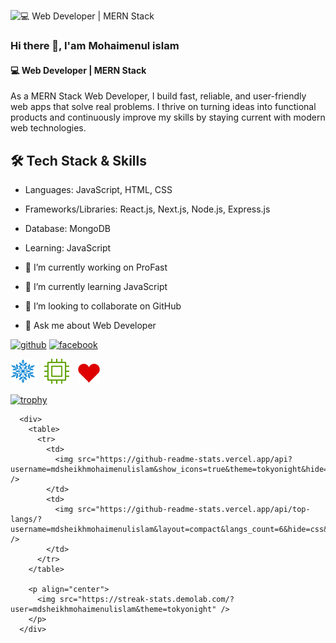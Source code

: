 ![💻 Web Developer | MERN Stack](https://i.ibb.co/B2ChVpzr/Facebook-Cover-Code-your-future-with-passion.jpg)

### Hi there 👋, I'am Mohaimenul islam

#### 💻 Web Developer | MERN Stack

As a MERN Stack Web Developer, I build fast, reliable, and user-friendly web apps that solve real problems. I thrive on turning ideas into functional products and continuously improve my skills by staying current with modern web technologies.

## 🛠️ Tech Stack & Skills
- Languages: JavaScript, HTML, CSS

- Frameworks/Libraries: React.js, Next.js, Node.js, Express.js

- Database: MongoDB

- Learning: JavaScript

- 🔭 I’m currently working on ProFast 
- 🌱 I’m currently learning JavaScript 
- 👯 I’m looking to collaborate on GitHub 
- 💬 Ask me about Web Developer 


[<img src='https://cdn.jsdelivr.net/npm/simple-icons@3.0.1/icons/github.svg' alt='github' height='40'>](https://github.com/mdsheikhmohaimenulislam)  [<img src='https://cdn.jsdelivr.net/npm/simple-icons@3.0.1/icons/facebook.svg' alt='facebook' height='40'>](https://www.facebook.com/https://www.facebook.com/)  

<a href='https://archiveprogram.github.com/'><img src='https://raw.githubusercontent.com/acervenky/animated-github-badges/master/assets/acbadge.gif' width='40' height='40'></a> <a href='https://docs.github.com/en/developers'><img src='https://raw.githubusercontent.com/acervenky/animated-github-badges/master/assets/devbadge.gif' width='40' height='40'></a> <a href='https://docs.github.com/en/github/supporting-the-open-source-community-with-github-sponsors'><img src='https://raw.githubusercontent.com/acervenky/animated-github-badges/master/assets/sponsorbadge.gif' width='35' height='35'></a> 

[![trophy](https://github-profile-trophy.vercel.app/?username=mdsheikhmohaimenulislam)](https://github.com/ryo-ma/github-profile-trophy)


      <div>
        <table>
          <tr>
            <td>
              <img src="https://github-readme-stats.vercel.app/api?username=mdsheikhmohaimenulislam&show_icons=true&theme=tokyonight&hide=prs" />
            </td>
            <td>
              <img src="https://github-readme-stats.vercel.app/api/top-langs/?username=mdsheikhmohaimenulislam&layout=compact&langs_count=6&hide=css&theme=tokyonight" />
            </td>
          </tr>
        </table>

        <p align="center">
          <img src="https://streak-stats.demolab.com/?user=mdsheikhmohaimenulislam&theme=tokyonight" />
        </p>
      </div>


